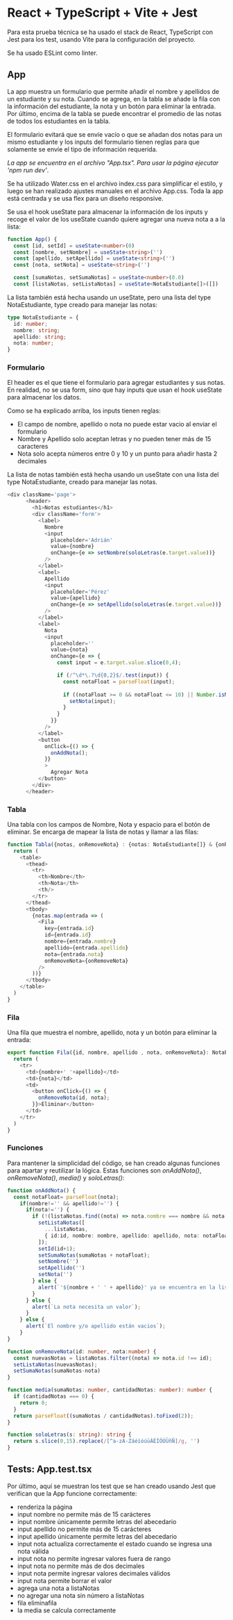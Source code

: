# React + TypeScript + Vite + Jest

Para esta prueba técnica se ha usado el stack de React, TypeScript con Jest para los test, usando Vite para la configuración del proyecto.

Se ha usado ESLint como linter.

## App

La app muestra un formulario que permite añadir el nombre y apellidos de un estudiante y su nota. Cuando se agrega, en la tabla se añade la fila con la información del estudiante, la nota y un botón para eliminar la entrada. Por último, encima de la tabla se puede encontrar el promedio de las notas de todos los estudiantes en la tabla. 

El formulario evitará que se envíe vacío o que se añadan dos notas para un mismo estudiante y los inputs del formulario tienen reglas para que solamente se envíe el tipo de información requerida.

*La app se encuentra en el archivo "App.tsx". Para usar la página ejecutar 'npm run dev'*.

Se ha utilizado Water.css en el archivo index.css para simplificar el estilo, y luego se han realizado ajustes manuales en el archivo App.css. Toda la app está centrada y se usa flex para un diseño responsive.

Se usa el hook useState para almacenar la información de los inputs y recoge el valor de los useState cuando quiere agregar una nueva nota a a la lista:
```ts
function App() {
  const [id, setId] = useState<number>(0)
  const [nombre, setNombre] = useState<string>('')
  const [apellido, setApellido] = useState<string>('')
  const [nota, setNota] = useState<string>('')

  const [sumaNotas, setSumaNotas] = useState<number>(0.0)
  const [listaNotas, setListaNotas] = useState<NotaEstudiante[]>([])
```
La lista también está hecha usando un useState, pero una lista del type NotaEstudiante, type creado para manejar las notas:

```ts
type NotaEstudiante = {
  id: number;
  nombre: string;
  apellido: string;
  nota: number;
}
```

### Formulario
El header es el que tiene el formulario para agregar estudiantes y sus notas.
En realidad, no se usa form, sino que hay inputs que usan el hook useState para almacenar los datos.

Como se ha explicado arriba, los inputs tienen reglas:
- El campo de nombre, apellido o nota no puede estar vacio al enviar el formulario
- Nombre y Apellido solo aceptan letras y no pueden tener más de 15 caracteres
- Nota solo acepta números entre 0 y 10 y un punto para añadir hasta 2 decimales

La lista de notas también está hecha usando un useState con una lista del type NotaEstudiante, creado para manejar las notas.

``` ts
<div className='page'>
      <header>
        <h1>Notas estudiantes</h1>
        <div className='form'>
          <label>
            Nombre
            <input 
              placeholder='Adrián' 
              value={nombre}
              onChange={e => setNombre(soloLetras(e.target.value))}
            />
          </label>
          <label>
            Apellido
            <input 
              placeholder='Pérez' 
              value={apellido}
              onChange={e => setApellido(soloLetras(e.target.value))}
            />
          </label>
          <label>
            Nota
            <input 
              placeholder='' 
              value={nota}
              onChange={e => {
                const input = e.target.value.slice(0,4);

                if (/^\d*\.?\d{0,2}$/.test(input)) {
                  const notaFloat = parseFloat(input);
  
                  if ((notaFloat >= 0 && notaFloat <= 10) || Number.isNaN(notaFloat)) {
                    setNota(input);
                  }
                }
              }}
            />
          </label>
          <button 
            onClick={() => {
              onAddNota();
            }}
            >
              Agregar Nota
          </button>
        </div>
      </header>
```

### Tabla

Una tabla con los campos de Nombre, Nota y espacio para el botón de eliminar.
Se encarga de mapear la lista de notas y llamar a las filas:

```ts
function Tabla({notas, onRemoveNota} : {notas: NotaEstudiante[]} & {onRemoveNota: OnRemoveNota}) {
  return (
    <table>
      <thead>
        <tr>
          <th>Nombre</th>
          <th>Nota</th>
          <th/>
        </tr>
      </thead>
      <tbody>
        {notas.map(entrada => (
          <Fila 
            key={entrada.id}
            id={entrada.id}
            nombre={entrada.nombre}
            apellido={entrada.apellido}
            nota={entrada.nota}
            onRemoveNota={onRemoveNota}
          />
        ))}
      </tbody>
    </table>
  )
}
```

### Fila

Una fila que muestra el nombre, apellido, nota y un botón para eliminar la entrada:

```ts
export function Fila({id, nombre, apellido , nota, onRemoveNota}: NotaEstudiante & {onRemoveNota: OnRemoveNota}) {
  return (
    <tr>
      <td>{nombre+' '+apellido}</td>
      <td>{nota}</td>
      <td>
        <button onClick={() => {
          onRemoveNota(id, nota);
        }}>Eliminar</button>
      </td>
    </tr>
  )
}
```

### Funciones
Para mantener la simplicidad del código, se han creado algunas funciones para apartar y reutilizar la lógica.
Estas funciones son *onAddNota()*, *onRemoveNota()*, *media()* y *soloLetras()*:

```ts
function onAddNota() {
  const notaFloat= parseFloat(nota);
    if(nombre!='' && apellido!='') {
      if(nota!='') {
        if (!(listaNotas.find((nota) => nota.nombre === nombre && nota.apellido === apellido))) {
          setListaNotas([
            ...listaNotas,
            { id:id, nombre: nombre, apellido: apellido, nota: notaFloat }
          ]);
          setId(id+1);
          setSumaNotas(sumaNotas + notaFloat);
          setNombre('')
          setApellido('')
          setNota('')
        } else {
          alert(`'${nombre + ' ' + apellido}' ya se encuentra en la lista`);
        }
      } else {
        alert(`La nota necesita un valor`);
      }
    } else {
      alert(`El nombre y/o apellido están vacios`);
    }
}

function onRemoveNota(id: number, nota:number) {
  const nuevasNotas = listaNotas.filter((nota) => nota.id !== id);
  setListaNotas(nuevasNotas);
  setSumaNotas(sumaNotas-nota)
}

function media(sumaNotas: number, cantidadNotas: number): number {
  if (cantidadNotas === 0) {
    return 0;
  }
  return parseFloat((sumaNotas / cantidadNotas).toFixed(2));
}

function soloLetras(s: string): string {
  return s.slice(0,15).replace(/[^a-zA-ZáéíóúüÁÉÍÓÚÜñÑ]/g, '')
}
```

## Tests: App.test.tsx

Por último, aquí se muestran los test que se han creado usando Jest que verifican que la App funcione correctamente:

  - renderiza la página
  - input nombre no permite más de 15 carácteres
  - input nombre únicamente permite letras del abecedario
  - input apellido no permite más de 15 carácteres
  - input apellido únicamente permite letras del abecedario
  - input nota actualiza correctamente el estado cuando se ingresa una nota válida
  - input nota no permite ingresar valores fuera de rango
  - input nota no permite más de dos decimales
  - input nota permite ingresar valores decimales válidos
  - input nota permite borrar el valor
  - agrega una nota a listaNotas          
  - no agregar una nota sin número a listaNotas
  - fila eliminafila
  - la media se calcula correctamente
